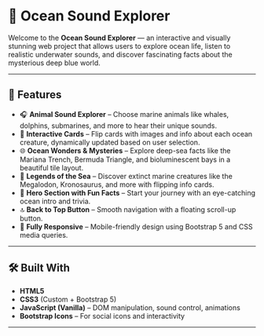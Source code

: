 # 🌊 Ocean Sound Explorer

Welcome to the **Ocean Sound Explorer** — an interactive and visually stunning web project that allows users to explore ocean life, listen to realistic underwater sounds, and discover fascinating facts about the mysterious deep blue world.

---

## 🎯 Features

- 🎧 **Animal Sound Explorer** – Choose marine animals like whales, dolphins, submarines, and more to hear their unique sounds.
- 🐋 **Interactive Cards** – Flip cards with images and info about each ocean creature, dynamically updated based on user selection.
- 🌐 **Ocean Wonders & Mysteries** – Explore deep-sea facts like the Mariana Trench, Bermuda Triangle, and bioluminescent bays in a beautiful tile layout.
- 🦕 **Legends of the Sea** – Discover extinct marine creatures like the Megalodon, Kronosaurus, and more with flipping info cards.
- 🎈 **Hero Section with Fun Facts** – Start your journey with an eye-catching ocean intro and trivia.
- 🔝 **Back to Top Button** – Smooth navigation with a floating scroll-up button.
- 📱 **Fully Responsive** – Mobile-friendly design using Bootstrap 5 and CSS media queries.

---

## 🛠️ Built With

- **HTML5**
- **CSS3** (Custom + Bootstrap 5)
- **JavaScript (Vanilla)** – DOM manipulation, sound control, animations
- **Bootstrap Icons** – For social icons and interactivity

---

